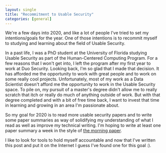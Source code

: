 ```yaml
---
layout: single
title: "Recommitment to Usable Security"
categories: [general]
---
```


We're a few days into 2020, and like a lot of people I've tried to set my intentions/goals for the year. One of those intentions is to recommit myself to studying and learning about the field of Usable Security. 

In a past life, I was a PhD student at the University of Florida studying Usable Security as part of the Human-Centered Computing Program. For a few reasons that I won't get into, I left the program after my first year to work at Duo Security. Looking back, I'm so glad that I made that decision. It has afforded me the opportunity to work with great people and to work on some really cool projects. Unfortunately, most of my work as a Data Scientist doesn't afford me the opportunity to work in the Usable Security space. To pile on, my pursuit of a master's degree didn't allow me to really scratch that itch or really do much of anything outside of work. But with that degree completed and with a bit of free time back, I want to invest that time in learning and growing in an area I'm passionate about.

So my goal for 2020 is to read more usable security papers and to write some paper summaries as way of solidifying my understanding of what I read as well as improve my technical writing. I'm hoping to write at least one paper summary a week in the style of [the morning paper](https://blog.acolyer.org/). 

I like to look for tools to hold myself accountable and now that I've written this post and put it on the Internet I guess I've found one for this goal :).


